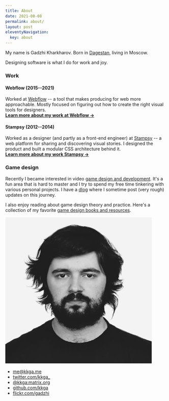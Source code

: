 ```yaml
---
title: About
date: 2021-08-08
permalink: about/
layout: post
eleventyNavigation:
  key: about
---
```


<div class="grid grid-cols-1 gap-8 md:grid-cols-6">

<div class="md:col-span-4">

My name is Gadzhi Kharkharov. Born in
[Dagestan](https://wikipedia.org/wiki/Dagestan), living in Moscow.

Designing software is what I do for work and joy.

### Work

#### Webflow (2015--2021)

Worked at [Webflow](https://webflow.com) -- a tool that makes producing for web
more approachable. Mostly focused on figuring out how to create the right visual
tools for designers.<br/> **[Learn more about my work at Webflow ->](/webflow)**

#### Stampsy (2012--2014)

Worked as a designer (and partly as a front-end engineer) at
[Stampsy](https://stampsy.com) -- a web platform for sharing and discovering
visual stories. I designed the product and built a modular CSS architecture
behind it.<br/> **[Learn more about my work Stampsy ->](/stampsy)**

### Game design

Recently I became interested in video
[game design and development](/tags/gamedev). It's a fun area that is hard to
master and I try to spend my free time tinkering with various personal projects.
I have a [dlog](/tags/dlog) where I sometime post (very rough) updates on this
journey.

I also enjoy reading about game design theory and practice. Here's a collection
of my favorite [game design books and resources](/notes/gamedesign-resources).

</div>

<div class="md:col-span-2">

<img class="w-32 md:w-full" src="/img/about/face.jpg" />

<ul class="list-none text-sm">
  <li><a href="mailto:me@kkga.me">me@kkga.me</a></li>
  <li><a href="https://twitter.com/kkga_">twitter.com/kkga_</a></li>
  <li><a href="https://matrix.to/#/@kkga:matrix.org">@kkga:matrix.org</a></li>
  <li><a href="https://github.com/kkga">github.com/kkga</a></li>
  <li><a href="https://flickr.com/gadzhi">flickr.com/gadzhi</a></li>
</ul>

</div>

</div>
